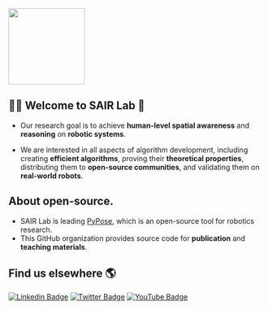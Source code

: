 [<img src="https://user-images.githubusercontent.com/8695500/210185064-e8be8c8c-dcac-4ee7-a315-3d44fba2d6b4.png" height="150"/>](https://sairlab.org)

## 🙋‍♀️ Welcome to SAIR Lab 🙌

- Our research goal is to achieve **human-level spatial awareness** and **reasoning** on **robotic systems**.

- We are interested in all aspects of algorithm development, including creating **efficient algorithms**,
proving their **theoretical properties**, distributing them to **open-source communities**, and validating
them on **real-world robots**.

## About open-source.

- SAIR Lab is leading [PyPose](https://github.com/pypose/pypose), which is an open-source tool for robotics research.
- This GitHub organization provides source code for **publication** and **teaching materials**.

## Find us elsewhere 🌎

[![Linkedin Badge](https://img.shields.io/badge/-LinkedIn-blue?style=flat&logo=Linkedin&logoColor=white&link=https://www.linkedin.com/company/sairlab)](https://www.linkedin.com/company/sairlab)
[![Twitter Badge](https://img.shields.io/badge/-Twitter-1ca0f1?style=flat&labelColor=1ca0f1&logo=twitter&logoColor=white&link=https://twitter.com/sairlab_org/)](https://twitter.com/sairlab_org/)
[![YouTube Badge](https://img.shields.io/badge/-YouTube-1ca0f1?style=flat&labelColor=1ca0f1&logo=youtube&logoColor=white&link=https://www.youtube.com/@sairlab/videos)](https://www.youtube.com/@sairlab/videos)
